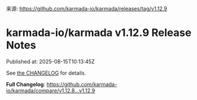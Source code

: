来源: https://github.com/karmada-io/karmada/releases/tag/v1.12.9

# karmada-io/karmada v1.12.9 Release Notes

Published at: 2025-08-15T10:13:45Z

See [the CHANGELOG](https://github.com/karmada-io/karmada/blob/master/docs/CHANGELOG/CHANGELOG-1.12.md) for details.


**Full Changelog**: https://github.com/karmada-io/karmada/compare/v1.12.8...v1.12.9